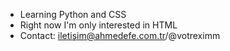 - Learning Python and CSS
- Right now I'm only interested in HTML
- Contact: iletişim@ahmedefe.com.tr/@votreximm

